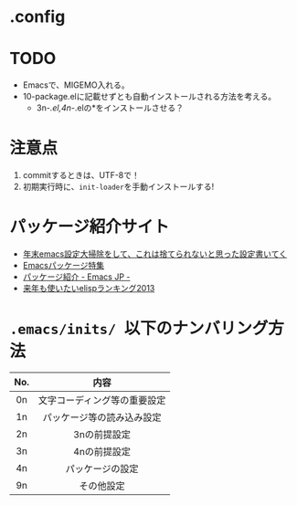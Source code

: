 .config
==========

# TODO
* Emacsで、MIGEMO入れる。
* 10-package.elに記載せずとも自動インストールされる方法を考える。
  * 3n-*.el,4n-*.elの*をインストールさせる？

# 注意点
1. commitするときは、UTF-8で！
2. 初期実行時に、```init-loader```を手動インストールする!

# パッケージ紹介サイト
* [年末emacs設定大掃除をして、これは捨てられないと思った設定書いてく](http://shibayu36.hatenablog.com/entry/2012/12/29/001418)
* [Emacsパッケージ特集](http://qiita.com/hottestseason/items/1e8a46ad1ebcf7d0e11c)
* [パッケージ紹介 - Emacs JP -](http://emacs-jp.github.io/packages/)
* [来年も使いたいelispランキング2013](http://qiita.com/l3msh0@github/items/97909d6e2c92af3acc00)

# ```.emacs/inits/ ```以下のナンバリング方法

| No. | 内容                         |
|:---:|:----------------------------:|
| 0n  | 文字コーディング等の重要設定 |
| 1n  | パッケージ等の読み込み設定   |
| 2n  | 3nの前提設定                 |
| 3n  | 4nの前提設定                 |
| 4n  | パッケージの設定             |
| 9n  | その他設定           |